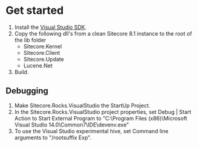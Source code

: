 # Get started

1. Install the [Visual Studio SDK](https://msdn.microsoft.com/en-us/library/bb166441.aspx?f=255&MSPPError=-2147217396).
2. Copy the following dll's from a clean Sitecore 8.1 instance to the root of the lib folder
	* Sitecore.Kernel
	* Sitecore.Client 
	* Sitecore.Update
	* Lucene.Net
3. Build.

## Debugging
1. Make Sitecore.Rocks.VisualStudio the StartUp Project.
2. In the Sitecore.Rocks.VisualStudio project properties, set Debug | Start Action to Start External Program to "C:\Program Files (x86)\Microsoft Visual Studio 14.0\Common7\IDE\devenv.exe"
3. To use the Visual Studio experimental hive, set Command line arguments to "/rootsuffix Exp".
